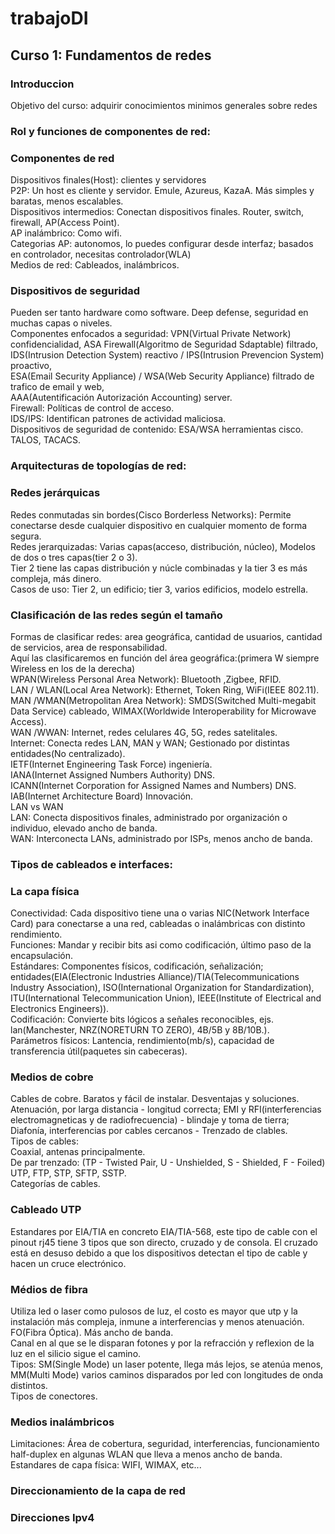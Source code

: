 # trabajoDI

## Curso 1: Fundamentos de redes
### Introduccion
Objetivo del curso: adquirir conocimientos minimos generales sobre redes

### Rol y funciones de componentes de red:
### Componentes de red
Dispositivos finales(Host): clientes y servidores  
P2P: Un host es cliente y servidor. Emule, Azureus, KazaA. Más simples y baratas, menos escalables.  
Dispositivos intermedios: Conectan dispositivos finales. Router, switch, firewall, AP(Access Point).  
AP inalámbrico: Como wifi.  
Categorias AP: autonomos, lo puedes configurar desde interfaz; basados en controlador, necesitas controlador(WLA)  
Medios de red: Cableados, inalámbricos.  

### Dispositivos de seguridad
Pueden ser tanto hardware como software. Deep defense, seguridad en muchas capas o niveles.    
Componentes enfocados a seguridad: VPN(Virtual Private Network) confidencialidad,  ASA Firewall(Algoritmo de Seguridad Sdaptable) filtrado,  
IDS(Intrusion Detection System) reactivo / IPS(Intrusion Prevencion System) proactivo,  
ESA(Email Security Appliance) / WSA(Web Security Appliance) filtrado de trafico de email y web,  
AAA(Autentificación Autorización Accounting) server.  
Firewall: Políticas de control de acceso.  
IDS/IPS: Identifican patrones de actividad maliciosa.  
Dispositivos de seguridad de contenido: ESA/WSA herramientas cisco. TALOS, TACACS.  

### Arquitecturas de topologías de red:
### Redes jerárquicas
Redes conmutadas sin bordes(Cisco Borderless Networks): Permite conectarse desde cualquier dispositivo en cualquier momento de forma segura.  
Redes jerarquizadas: Varias capas(acceso, distribución, núcleo), Modelos de dos o tres capas(tier 2 o 3).  
Tier 2 tiene las capas distribución y núcle combinadas y la tier 3 es más compleja, más dinero.  
Casos de uso: Tier 2, un edificio; tier 3, varios edificios, modelo estrella.  

### Clasificación de las redes según el tamaño
Formas de clasificar redes: area geográfica, cantidad de usuarios, cantidad de servicios, area de responsabilidad.  
Aquí las clasificaremos en función del área geográfica:(primera W siempre Wireless en los de la derecha)  
WPAN(Wireless Personal Area Network): Bluetooth ,Zigbee, RFID.  
LAN / WLAN(Local Area Network): Ethernet, Token Ring, WiFi(IEEE 802.11).  
MAN /WMAN(Metropolitan Area Network): SMDS(Switched Multi-megabit Data Service) cableado, WIMAX(Worldwide Interoperability for Microwave Access).  
WAN /WWAN: Internet, redes celulares 4G, 5G, redes satelitales.  
Internet: Conecta redes LAN, MAN y WAN; Gestionado por distintas entidades(No centralizado).  
IETF(Internet Engineering Task Force) ingeniería.  
IANA(Internet Assigned Numbers Authority) DNS.  
ICANN(Internet Corporation for Assigned Names and Numbers) DNS.  
IAB(Internet Architecture Board) Innovación.  
LAN vs WAN  
LAN: Conecta dispositivos finales, administrado por organización o individuo, elevado ancho de banda.  
WAN: Interconecta LANs, administrado por ISPs, menos ancho de banda.  

### Tipos de cableados e interfaces:
### La capa física
Conectividad: Cada dispositivo tiene una o varias NIC(Network Interface Card) para conectarse a una red, cableadas o inalámbricas con distinto rendimiento.  
Funciones: Mandar y recibir bits asi como codificación, último paso de la encapsulación.  
Estándares: Componentes físicos, codificación, señalización; entidades(EIA(Electronic Industries Alliance)/TIA(Telecommunications Industry Association), ISO(International Organization for Standardization), ITU(International Telecommunication Union), IEEE(Institute of Electrical and Electronics Engineers)).  
Codificación: Convierte bits lógicos a señales reconocibles, ejs. lan(Manchester, NRZ(NORETURN TO ZERO), 4B/5B y 8B/10B.).  
Parámetros físicos: Lantencia, rendimiento(mb/s), capacidad de transferencia útil(paquetes sin cabeceras).  

### Medios de cobre
Cables de cobre. Baratos y fácil de instalar.
Desventajas y soluciones. Atenuación, por larga distancia - longitud correcta; EMI y RFI(interferencias electromagneticas y de radiofrecuencia) - blindaje y toma de tierra; Diafonía, interferencias por cables cercanos - Trenzado de clables.  
Tipos de cables:  
Coaxial, antenas principalmente.  
De par trenzado: (TP - Twisted Pair, U - Unshielded, S - Shielded, F - Foiled) UTP, FTP, STP, SFTP, SSTP.  
Categorías de cables.  

### Cableado UTP
Estandares por EIA/TIA en concreto EIA/TIA-568, este tipo de cable con el pinout rj45 tiene 3 tipos que son directo, cruzado y de consola. El cruzado está en desuso debido a que los dispositivos detectan el tipo de cable y hacen un cruce electrónico.

### Médios de fibra
Utiliza led o laser como pulosos de luz, el costo es mayor que utp y la instalación más compleja, inmune a interferencias y menos atenuación. FO(Fibra Óptica). Más ancho de banda.  
Canal en al que se le disparan fotones y por la refracción y reflexion de la luz en el silicio sigue el camino.  
Tipos: SM(Single Mode) un laser potente, llega más lejos, se atenúa menos, MM(Multi Mode) varios caminos disparados por led con longitudes de onda distintos.  
Tipos de conectores.  

### Medios inalámbricos
Limitaciones: Área de cobertura, seguridad, interferencias, funcionamiento half-duplex en algunas WLAN que lleva a menos ancho de banda.  
Estandares de capa física: WIFI, WIMAX, etc...  

### Direccionamiento de la capa de red
### Direcciones Ipv4




